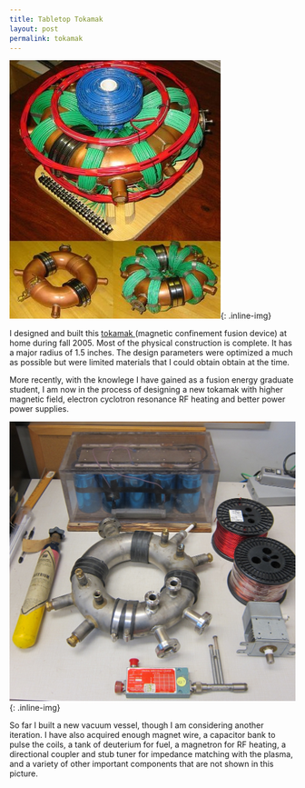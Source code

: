 ```yaml
---
title: Tabletop Tokamak
layout: post
permalink: tokamak
---
```


![Tokamak](/images/tokamak.jpg){: .inline-img}

<p>I designed and built this <a href='http://en.wikipedia.org/wiki/Tokamak'> tokamak </a>   (magnetic confinement fusion device) at home during fall 2005. Most of the physical construction is complete. It has a major radius of 1.5 inches. The design parameters were optimized a much as possible but were limited materials that I could obtain obtain at the time.</p>

<p>More recently, with the knowlege I have gained as a fusion energy graduate student, I am now in the process of designing a new tokamak with higher magnetic field, electron cyclotron resonance RF heating and better power power supplies. </p>

![TokamakComponents](/images/TokamakComponents.JPG){: .inline-img}

<p> So far I built a new vacuum vessel, though I am considering another iteration. I have also acquired enough magnet wire, a capacitor bank to pulse the coils, a tank of deuterium for fuel, a magnetron for RF heating, a directional coupler and stub tuner for impedance matching with the plasma, and a variety of other important components that are not shown in this picture.</p>
